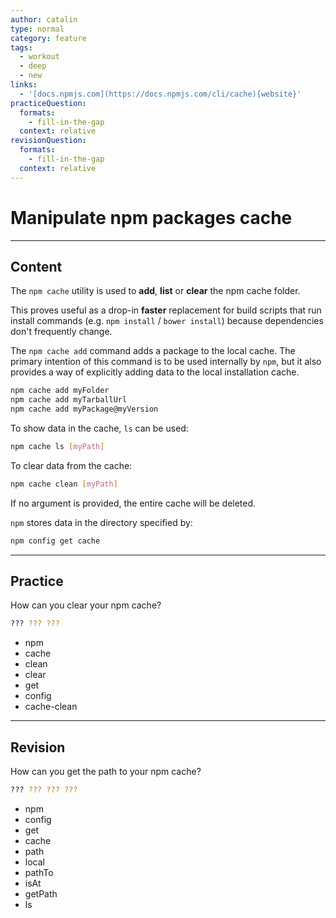```yaml
---
author: catalin
type: normal
category: feature
tags:
  - workout
  - deep
  - new
links:
  - '[docs.npmjs.com](https://docs.npmjs.com/cli/cache){website}'
practiceQuestion:
  formats:
    - fill-in-the-gap
  context: relative
revisionQuestion:
  formats:
    - fill-in-the-gap
  context: relative
---
```


# Manipulate npm packages cache


---

## Content

The `npm cache` utility is used to **add**, **list** or **clear** the npm cache folder.

This proves useful as a drop-in **faster** replacement for build scripts that run install commands (e.g. `npm install` / `bower install`) because dependencies don't frequently change.

The `npm cache add` command adds a package to the local cache. The primary intention of this command is to be used internally by `npm`, but it also provides a way of explicitly adding data to the local installation cache.

```bash
npm cache add myFolder
npm cache add myTarballUrl
npm cache add myPackage@myVersion
```

To show data in the cache, `ls` can be used:

```bash
npm cache ls [myPath]
```

To clear data from the cache:

```bash
npm cache clean [myPath]
```

If no argument is provided, the entire cache will be deleted.

`npm` stores data in the directory specified by:

```bash
npm config get cache
```


---

## Practice

How can you clear your npm cache?

```bash
??? ??? ???
```

- npm
- cache
- clean
- clear
- get
- config
- cache-clean


---

## Revision

How can you get the path to your npm cache?

```bash
??? ??? ??? ???
```

- npm
- config
- get
- cache
- path
- local
- pathTo
- isAt
- getPath
- ls
